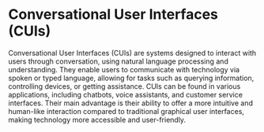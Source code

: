 # Conversational User Interfaces (CUIs)
Conversational User Interfaces (CUIs) are systems designed to interact with users through conversation, using natural language processing and understanding. They enable users to communicate with technology via spoken or typed language, allowing for tasks such as querying information, controlling devices, or getting assistance. CUIs can be found in various applications, including chatbots, voice assistants, and customer service interfaces. Their main advantage is their ability to offer a more intuitive and human-like interaction compared to traditional graphical user interfaces, making technology more accessible and user-friendly.
